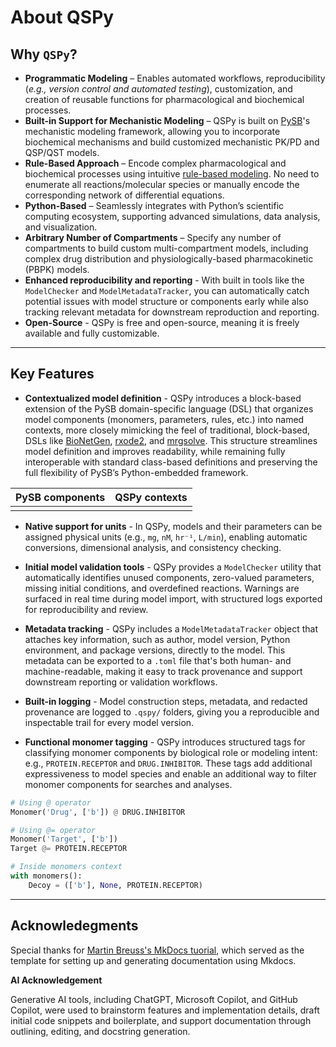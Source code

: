 # About QSPy

## Why `QSPy`?

- **Programmatic Modeling** – Enables automated workflows, reproducibility (_e.g., version control and automated testing_), customization, and creation of reusable functions for pharmacological and biochemical processes.
- **Built-in Support for Mechanistic Modeling** – QSPy is built on [PySB](https://pysb.org/)'s mechanistic modeling framework, allowing you to incorporate biochemical mechanisms and build customized mechanistic PK/PD and QSP/QST models.
- **Rule-Based Approach** – Encode complex pharmacological and biochemical processes using intuitive [rule-based modeling](https://en.wikipedia.org/wiki/Rule-based_modeling). No need to enumerate all reactions/molecular species or manually encode the corresponding network of differential equations.
- **Python-Based** – Seamlessly integrates with Python’s scientific computing ecosystem, supporting advanced simulations, data analysis, and visualization.
- **Arbitrary Number of Compartments** – Specify any number of compartments to build custom multi-compartment models, including complex drug distribution and physiologically-based pharmacokinetic (PBPK) models.
- **Enhanced reproducibility and reporting** - With built in tools like the `ModelChecker` and `ModelMetadataTracker`, you can automatically catch potential issues with model structure or components early while also tracking relevant metadata for downstream reproduction and reporting.   
- **Open-Source** - QSPy is free and open-source, meaning it is freely available and fully customizable.

------

## Key Features

- **Contextualized model definition** - QSPy introduces a block-based extension of the PySB domain-specific language (DSL) that organizes model components (monomers, parameters, rules, etc.) into named contexts, more closely mimicking the feel of traditional, block-based, DSLs like [BioNetGen](https://bionetgen.org/), [rxode2](https://nlmixr2.github.io/rxode2/), and [mrgsolve](https://mrgsolve.org/). This structure streamlines model definition and improves readability, while remaining fully interoperable with standard class-based definitions and preserving the full flexibility of PySB’s Python-embedded framework.

| PySB  components | QSPy contexts |
| ---- | ------------- |
| <script src="https://gist.github.com/blakeaw/4c57d06538570701811c3556d72741ae.js"></script> | <script src="https://gist.github.com/blakeaw/255e5a3a6358985b452f336f51107304.js"></script> |

- **Native support for units** - In QSPy, models and their parameters can be assigned physical units (e.g., `mg`, `nM`, `hr⁻¹`, `L/min`), enabling automatic conversions, dimensional analysis, and consistency checking.

- **Initial model validation tools** - QSPy provides a `ModelChecker` utility that automatically identifies unused components, zero-valued parameters, missing initial conditions, and overdefined reactions. Warnings are surfaced in real time during model import, with structured logs exported for reproducibility and review.

- **Metadata tracking** - QSPy includes a `ModelMetadataTracker` object that attaches key information, such as author, model version, Python environment, and package versions, directly to the model. This metadata can be exported to a `.toml` file that's both human- and machine-readable, making it easy to track provenance and support downstream reporting or validation workflows.

- **Built-in logging** - Model construction steps, metadata, and redacted provenance are logged to `.qspy/` folders, giving you a reproducible and inspectable trail for every model version.

- **Functional monomer tagging** - QSPy introduces structured tags for classifying monomer components by biological role or modeling intent: e.g., `PROTEIN.RECEPTOR` and `DRUG.INHIBITOR`. These tags add additional expressiveness to model species and enable an additional way to filter monomer components for searches and analyses.
```python
# Using @ operator
Monomer('Drug', ['b']) @ DRUG.INHIBITOR

# Using @= operator
Monomer('Target', ['b'])
Target @= PROTEIN.RECEPTOR

# Inside monomers context
with monomers():
    Decoy = (['b'], None, PROTEIN.RECEPTOR)
```

------

## Acknowledegments

Special thanks for [Martin Breuss's MkDocs tuorial](https://realpython.com/python-project-documentation-with-mkdocs/#step-2-create-the-sample-python-package), which served as the template for setting up and generating documentation using Mkdocs.

**AI Acknowledgement**

Generative AI tools, including ChatGPT, Microsoft Copilot, and GitHub Copilot, were used to brainstorm features and implementation details, draft initial code snippets and boilerplate, and support documentation through outlining, editing, and docstring generation.